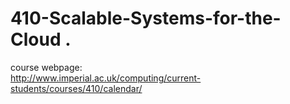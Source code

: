 # 410-Scalable-Systems-for-the-Cloud . 
course webpage:  
 http://www.imperial.ac.uk/computing/current-students/courses/410/calendar/
